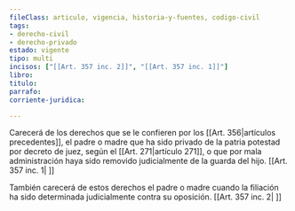 ```yaml
---
fileClass: articulo, vigencia, historia-y-fuentes, codigo-civil
tags:
- derecho-civil
- derecho-privado
estado: vigente
tipo: multi
incisos: ["[[Art. 357 inc. 2]]", "[[Art. 357 inc. 1]]"]
libro:
titulo:
parrafo:
corriente-juridica:

---
```

Carecerá de los derechos que se le confieren por los [[Art. 356|artículos precedentes]], el padre o madre que ha sido privado de la patria potestad por decreto de juez, según el [[Art. 271|artículo 271]], o que por mala administración haya sido removido judicialmente de la guarda del hijo. [[Art. 357 inc. 1| ]]

También carecerá de estos derechos el padre o madre cuando la filiación ha sido determinada judicialmente contra su oposición. [[Art. 357 inc. 2| ]]